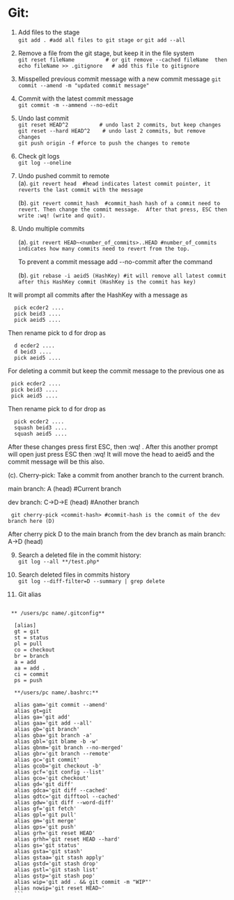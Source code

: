 # Git:
  1. Add files to the stage  
    ```git add . #add all files to git stage or```
    ```git add --all ```
      
  2. Remove a file from the git stage, but keep it in the file system  
      ``` git reset fileName          # or git remove --cached fileName  then ```  
      ``` echo fileName >> .gitignore   # add this file to gitignore ```
      
  3. Misspelled previous commit message with a new commit message
    ```git commit --amend -m "updated commit message" ```    
  
  4. Commit with the latest commit message   
      ```git commit -m --ammend --no-edit ```
      
  5. Undo last commit  
      ``` git reset HEAD^2          # undo last 2 commits, but keep changes   ```   
      ```git reset --hard HEAD^2    # undo last 2 commits, but remove changes ```   
      ```git push origin -f #force to push the changes to remote```
      
   6. Check git logs   
      ```git log --oneline ```   
      
   7. Undo pushed commit to remote   
  (a).  ``` git revert head 
           #head indicates latest commit pointer, it reverts the last commit with the message ```

      (b).  ``` git revert commit_hash 
           #commit_hash hash of a commit need to revert. Then change the commit message. 
           After that press, ESC then write :wq! (write and quit). ``` 
  
   9. Undo multiple commits   
      
      (a). ``` git revert HEAD~<number_of_commits>..HEAD #number_of_commits indicates how many commits need to revert from the top. ```

        To prevent a commit message add --no-commit after the command
   
      (b). ``` git rebase -i aeid5 (HashKey) #it will remove all latest commit after this HashKey commit (HashKey is the commit has key) ```
      
It will prompt all commits after the HashKey with a message as 

      pick ecder2 ....
      pick beid3 ....
      pick aeid5 ....
     
Then rename pick to d for drop as
      
      d ecder2 ....
      d beid3 ....
      pick aeid5 ....
    
   
For deleting a commit but keep the commit  message to the previous one as
 
    
     pick ecder2 ....
     pick beid3 ....
     pick aeid5 ....
     
Then rename pick to d for drop as
      
      pick ecder2 ....
      squash beid3 ....
      squash aeid5 ....    
    
After these changes press first ESC, then :wq! . After this another prompt will open just press ESC then :wq!
    It will move the head to aeid5 and the commit message will be this also.

(c). Cherry-pick: Take a commit from another branch to the current branch.

main branch: A (head) #Current branch

dev branch: C->D->E (head) #Another branch

     git cherry-pick <commit-hash> #commit-hash is the commit of the dev branch here (D)

After cherry pick D to the main branch from the dev branch as
main branch: A->D (head)
    
     
  9. Search a deleted file in the commit history:  
      ```git log --all **/test.php*```
  
  10. Search deleted files in commits history  
      ```git log --diff-filter=D --summary | grep delete```

  11. Git alias
      ```
     ** /users/pc name/.gitconfig**

      [alias]
      gt = git
      st = status
      pl = pull
      co = checkout
      br = branch
      a = add
      aa = add .
      ci = commit
      ps = push
      
      **/users/pc name/.bashrc:**

      alias gam='git commit --amend'
      alias gt=git
      alias ga='git add'
      alias gaa='git add --all'
      alias gb='git branch'
      alias gba='git branch -a'
      alias gbl='git blame -b -w'
      alias gbnm='git branch --no-merged'
      alias gbr='git branch --remote'
      alias gc='git commit'
      alias gcob='git checkout -b'
      alias gcf='git config --list'
      alias gco='git checkout'
      alias gd='git diff'
      alias gdca='git diff --cached'
      alias gdtc='git difftool --cached'
      alias gdw='git diff --word-diff'
      alias gf='git fetch'
      alias gpl='git pull'
      alias gm='git merge'
      alias gps='git push'
      alias grh='git reset HEAD'
      alias grhh='git reset HEAD --hard'
      alias gs='git status'
      alias gsta='git stash'
      alias gstaa='git stash apply'
      alias gstd='git stash drop'
      alias gstl='git stash list'
      alias gstp='git stash pop'
      alias wip='git add . && git commit -m "WIP"'
      alias nowip='git reset HEAD~'  
      ```
       
